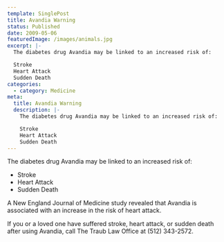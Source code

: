 ```yaml
---
template: SinglePost
title: Avandia Warning
status: Published
date: 2009-05-06
featuredImage: /images/animals.jpg
excerpt: |-
  The diabetes drug Avandia may be linked to an increased risk of:

  Stroke
  Heart Attack
  Sudden Death
categories:
  - category: Medicine
meta:
  title: Avandia Warning
  description: |-
    The diabetes drug Avandia may be linked to an increased risk of:

    Stroke
    Heart Attack
    Sudden Death
---
```

<!--StartFragment-->

The diabetes drug Avandia may be linked to an increased risk of:

* Stroke
* Heart Attack
* Sudden Death

A New England Journal of Medicine study revealed that Avandia is associated with an increase in the risk of heart attack.

If you or a loved one have suffered stroke, heart attack, or sudden death after using Avandia, call The Traub Law Office at (512) 343-2572.

<!--EndFragment-->